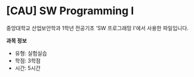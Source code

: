 # [CAU] SW Programming I

중앙대학교 산업보안학과 1학년 전공기초 'SW 프로그래밍 I'에서 사용한 파일입니다.

**과목 정보**
- 유형: 실험실습
- 학점: 3학점
- 시간: 5시간
